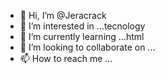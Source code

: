 - 👋 Hi, I’m @Jeracrack
- 👀 I’m interested in ...tecnology
- 🌱 I’m currently learning ...html
- 💞️ I’m looking to collaborate on ...
- 📫 How to reach me ...

<!---
Jeracrack/Jeracrack is a ✨ special ✨ repository because its `README.md` (this file) appears on your GitHub profile.
You can click the Preview link to take a look at your changes.
--->
